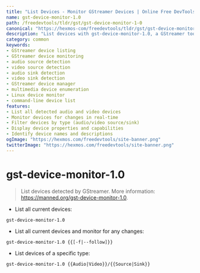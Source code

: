 ```yaml
---
title: "List Devices - Monitor GStreamer Devices | Online Free DevTools by Hexmos"
name: gst-device-monitor-1.0
path: /freedevtools/tldr/gst/gst-device-monitor-1-0
canonical: "https://hexmos-com/freedevtools/tldr/gst/gst-device-monitor-1-0/"
description: "List devices with gst-device-monitor-1.0, a GStreamer tool for monitoring audio and video sources/sinks. Identify and track device changes easily. Free online tool, no registration required."
category: common
keywords:
- GStreamer device listing
- GStreamer device monitoring
- audio source detection
- video source detection
- audio sink detection
- video sink detection
- GStreamer device manager
- multimedia device enumeration
- Linux device monitor
- command-line device list
features:
- List all detected audio and video devices
- Monitor devices for changes in real-time
- Filter devices by type (audio/video source/sink)
- Display device properties and capabilities
- Identify device names and descriptions
ogImage: "https://hexmos.com/freedevtools/site-banner.png"
twitterImage: "https://hexmos.com/freedevtools/site-banner.png"
---
```


# gst-device-monitor-1.0

> List devices detected by GStreamer.
> More information: <https://manned.org/gst-device-monitor-1.0>.

- List all current devices:

`gst-device-monitor-1.0`

- List all current devices and monitor for any changes:

`gst-device-monitor-1.0 {{[-f|--follow]}}`

- List devices of a specific type:

`gst-device-monitor-1.0 {{Audio|Video}}/{{Source|Sink}}`
